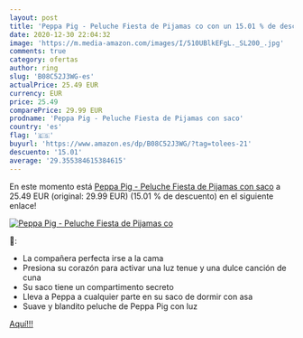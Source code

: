 ```yaml
---
layout: post
title: 'Peppa Pig - Peluche Fiesta de Pijamas co con un 15.01 % de descuento'
date: 2020-12-30 22:04:32
image: 'https://m.media-amazon.com/images/I/510UBlkEFgL._SL200_.jpg'
comments: true
category: ofertas
author: ring
slug: 'B08C52J3WG-es'
actualPrice: 25.49 EUR
currency: EUR
price: 25.49
comparePrice: 29.99 EUR
prodname: 'Peppa Pig - Peluche Fiesta de Pijamas con saco'
country: 'es'
flag: '🇪🇸'
buyurl: 'https://www.amazon.es/dp/B08C52J3WG/?tag=tolees-21'
descuento: '15.01'
average: '29.355384615384615'
---
```


En este momento está [Peppa Pig - Peluche Fiesta de Pijamas con saco](https://www.amazon.es/dp/B08C52J3WG/?tag=tolees-21) a 25.49 EUR (original: 29.99 EUR) (15.01 %  de descuento) en el siguiente enlace!

[![Peppa Pig - Peluche Fiesta de Pijamas co](https://m.media-amazon.com/images/I/510UBlkEFgL._SL200_.jpg)](https://www.amazon.es/dp/B08C52J3WG/?tag=tolees-21)

🔎:

- La compañera perfecta irse a la cama
- Presiona su corazón para activar una luz tenue y una dulce canción de cuna
- Su saco tiene un compartimento secreto
- Lleva a Peppa a cualquier parte en su saco de dormir con asa
- Suave y blandito peluche de Peppa Pig con luz

[Aquí!!!](https://www.amazon.es/dp/B08C52J3WG/?tag=tolees-21)
